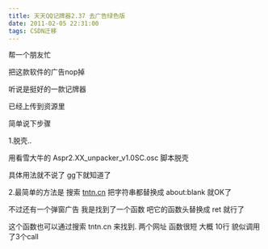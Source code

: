 ```yaml
---
title: 天天QQ记牌器2.37 去广告绿色版
date: 2011-02-05 22:31:00
tags: CSDN迁移
---
```

   帮一个朋友忙 

 把这款软件的广告nop掉

 

 听说是挺好的一款记牌器

 

 

 

 已经上传到资源里

 

 

 

 简单说下步骤

 

 1.脱壳.. 

 用看雪大牛的 Aspr2.XX_unpacker_v1.0SC.osc 脚本脱壳

 具体用法就不说了 gg下就知道了

 

 2.最简单的方法是 搜索 [tntn.cn](http://www.tntn.cn/) 把字符串都替换成 about:blank 就OK了

 

 不过还有一个弹窗广告 我是找到了一个函数 吧它的函数头替换成 ret 就行了 

 这个函数也可以通过搜索 tntn.cn 来找到. 两个网址 函数很短 大概 10行 貌似调用了3个call

   
 